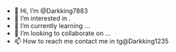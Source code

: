 - 👋 Hi, I’m @Darkking7883
- 👀 I’m interested in .
- 🌱 I’m currently learning ...
- 💞️ I’m looking to collaborate on ...
- 📫 How to reach me contact me in tg@Darkking1235

<!---
Darkking7883/Darkking7883 is a ✨ special ✨ repository because its `README.md` (this file) appears on your GitHub profile.
You can click the Preview link to take a look at your changes.
--->

